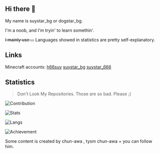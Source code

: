 ## Hi there 👋

My name is suystar_bg or dogstar_bg.

I'm a noob, and I'm tryin' to learn somethin'.


~~I mainly use ...~~ Languages showed in statistics are pretty self-explanatory.

## Links
Minecraft accounts: [h66suy](https://namemc.com/profile/h66suy.1) [suystar_bg](https://namemc.com/profile/suystar_bg.1) [suystar_666](https://namemc.com/profile/suystar_666.1)

## Statistics
> Don't Look My Repositories. Those are so bad. Please ;\(


![Contribution](https://ghchart.rshah.org/409ba5/muderstar)

![Stats](https://github-readme-stats.vercel.app/api?username=muderstar&title_color=3E79CC&show_icons=true&icon_color=80CAFF&include_all_c)

![Langs](https://github-readme-stats.vercel.app/api/top-langs/?username=muderstar&&title_color=3E79CC&show_icons=true&icon_color=80CAFF&include_all_c)

![Achievement](http://github-readme-streak-stats.herokuapp.com?user=muderstar&theme=vue&date_format=%5BY.%5Dn.j&dates=000000)

Some content is created by chun-awa , tysm chun-awa + you can follow him.

